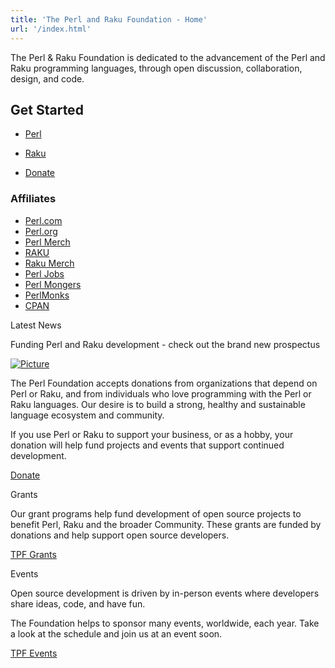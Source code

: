 ```yaml
---
title: 'The Perl and Raku Foundation - Home'
url: '/index.html'
---
```


The Perl & Raku Foundation is dedicated to the
advancement of the Perl and Raku programming languages,
through open discussion, collaboration, design, and code.

## Get Started

- [Perl](https://perl.org/get.html)
- [Raku](https://www.raku.org/)

- [Donate](https://www.z2systems.com/np/clients/perlfoundation/donation.jsp)

### Affiliates

- [Perl.com](https://www.perl.com)
- [Perl.org](https://www.perl.org/)
- [Perl Merch](https://the-perl-store.creator-spring.com/)
- [RAKU](https://www.raku.org)
- [Raku Merch](https://www.freewear.org/PerlandRaku)
- [Perl Jobs](https://jobs.perl.org/)
- [Perl Mongers](https://www.pm.org)
- [PerlMonks](https://www.perlmonks.org)
- [CPAN](https://www.cpan.org/)

Latest News

Funding Perl and Raku development - check out the brand
new prospectus

[![Picture](/images/uploads/1/0/6/6/106663517/untitled-design-1_orig.jpg)](https://drive.google.com/file/d/1pQJfIW0u-4gKw1o-f18GyyPdT3YlwrUv/view?usp=sharing)

The Perl Foundation accepts donations from organizations
that depend on Perl or Raku, and from individuals who love
programming with the Perl or Raku languages. Our desire
is to build a strong, healthy and sustainable language
ecosystem and community.

If you use Perl or Raku
to support your business, or as a hobby, your donation will
help fund projects and events that support continued
development.

[Donate](donate.html)

Grants

Our grant programs help fund development of open source
projects to benefit Perl, Raku and the broader Community.
These grants are funded by donations and help support open
source developers.

[TPF Grants](grants.html)

Events

Open source development is driven by in-person events where
developers share ideas, code, and have fun.

The
Foundation helps to sponsor many events, worldwide, each
year. Take a look at the schedule and join us at an event
soon.

[TPF Events](index.html)
